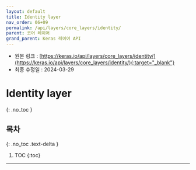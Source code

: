 ```yaml
---
layout: default
title: Identity layer
nav_order: 06+09
permalink: /api/layers/core_layers/identity/
parent: 코어 레이어
grand_parent: Keras 레이어 API
---
```


* 원본 링크 : [https://keras.io/api/layers/core_layers/identity/](https://keras.io/api/layers/core_layers/identity/){:target="_blank"}
* 최종 수정일 : 2024-03-29

# Identity layer
{: .no_toc }

## 목차
{: .no_toc .text-delta }

1. TOC
{:toc}

---

